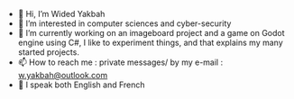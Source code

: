 - 👋 Hi, I’m Wided Yakbah
- 👀 I’m interested in computer sciences and cyber-security
- 🌱 I’m currently working on an imageboard project and a game on Godot engine using C#, I like to experiment things, and that explains my many started projects.
- 📫 How to reach me : private messages/ by my e-mail : w.yakbah@outlook.com
- 🎈 I speak both English and French

<!---
w-yakbah/w-yakbah is a ✨ special ✨ repository because its `README.md` (this file) appears on your GitHub profile.
You can click the Preview link to take a look at your changes.
--->
